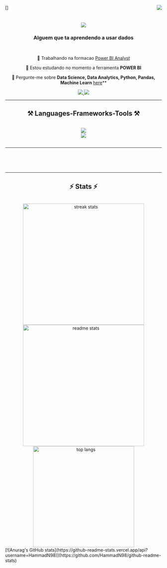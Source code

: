 [<img align="right" src="https://visitor-badge.laobi.icu/badge?page_id=sHammadN98.HammadN98"/>]

<h1 align="center">
    <img src="https://readme-typing-svg.herokuapp.com/?font=Righteous&size=35&center=true&vCenter=true&width=500&height=70&duration=4000&lines=Falaa+CPX!+👋;+Nimer+Aqui!;" />
</h1>

<h3 align="center">Alguem que ta aprendendo a usar dados</h3>

<br/>

 <div align="center">
 
 🔭 Trabalhando na formacao [Power BI Analyst](https://www.dio.me/curso-power-bi)
 
 🌱  Estou estudando no momento a ferramenta **POWER BI**

💬  Pergunte-me sobre **Data Science, Data Analytics, Python, Pandas, Machine Learn** [here](https://github.com/HammadN98/HammadN98/issues)**



 </div>
 
<div align="center"> 
  <a href="nimerhammad98@gmail.com">
    <img src="https://img.shields.io/badge/Gmail-333333?style=for-the-badge&logo=gmail&logoColor=red" />
  </a>
  <a href="https://linkedin.com/in/pedro-sales-muniz" target="_blank">
    <img src="https://img.shields.io/badge/LinkedIn-0077B5?style=for-the-badge&logo=linkedin&logoColor=white" target="_blank" />
  </a>
 <!-- <a href="https://salesp07.github.io" target="_blank">
     <img src="https://img.shields.io/badge/Portfolio-FF5722?style=for-the-badge&logo=todoist&logoColor=white" target="_blank" /> <!-- sqlite, safari, google-chrome are other good icon options
  </a> --> 
</div>

 <hr/>
 
<h2 align="center">⚒️ Languages-Frameworks-Tools ⚒️</h2>
<br/>
<div align="center">
    <img src="https://skillicons.dev/icons?i=python,mysql,mongodb,sklearn,tensorflow,opencv,pytorch" /><br>
    <img src="https://skillicons.dev/icons?i=vscode,github,figma,git" />
</div>

<br/>
<hr/>


<br/><br/><br/>
</div>

<hr/>

<h2 align="center">⚡ Stats ⚡</h2>
<br>
<div align=center>
  <img width=390 src="https://github-readme-streak-stats-HammadN98.vercel.app/?user=HammadN98&count_private=true&theme=react&border_radius=10" alt="streak stats"/>
  <img width=390 src="https://github-readme-stats-HammadN98.vercel.app/api?username=HammadN98&count_private=true&show_icons=true&theme=react&rank_icon=github&border_radius=10" alt="readme stats" />
  <br/>
  <img width=325 align="center" src="https://github-readme-stats-HammadN98.vercel.app/api/top-langs/?username=HammadN98&hide=HTML&langs_count=8&layout=compact&theme=react&border_radius=10&size_weight=0.5&count_weight=0.5&exclude_repo=github-readme-stats" alt="top langs" />
</div>
[![Anurag's GitHub stats](https://github-readme-stats.vercel.app/api?username=HammadN98)](https://github.com/HammadN98/github-readme-stats)
